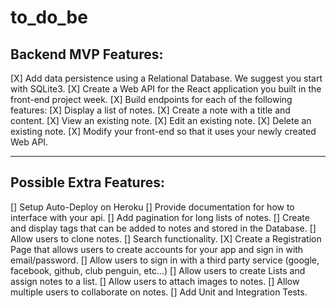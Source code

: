 # **to_do_be**

## Backend MVP Features:

[X] Add data persistence using a Relational Database. We suggest you start with SQLite3.
[X] Create a Web API for the React application you built in the front-end project week.
[X] Build endpoints for each of the following features:
[X] Display a list of notes.
[X] Create a note with a title and content.
[X] View an existing note.
[X] Edit an existing note.
[X] Delete an existing note.
[X] Modify your front-end so that it uses your newly created Web API.

---

## Possible Extra Features:

[] Setup Auto-Deploy on Heroku
[] Provide documentation for how to interface with your api.
[] Add pagination for long lists of notes.
[] Create and display tags that can be added to notes and stored in the Database.
[] Allow users to clone notes.
[] Search functionality.
[X] Create a Registration Page that allows users to create accounts for your app and sign in with email/password.
[] Allow users to sign in with a third party service (google, facebook, github, club penguin, etc...)
[] Allow users to create Lists and assign notes to a list.
[] Allow users to attach images to notes.
[] Allow multiple users to collaborate on notes.
[] Add Unit and Integration Tests.
